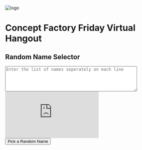 <!DOCTYPE html>
<html lang="en">
  <head>
    <meta charset="UTF-8" />
    <meta name="viewport" content="width=device-width, initial-scale=1.0" />
    <title>Random Name Selector</title>
    <link rel="stylesheet" href="style.css" />
  </head>
  <body>
    <img src="logo-yellow.svg" alt="logo" id="logo" />
    <h1 id="head">Concept Factory Friday Virtual Hangout</h1>
    <h2 id="text">Random Name Selector</h2>
    <textarea
      name="listofnames"
      id="listofnames"
      cols="50"
      rows="5"
      placeholder="Enter the list of names seperately on each line"
    ></textarea>
    <iframe
      id="frame"
      sandbox="allow-scripts allow-same-origin allow-presentation allow-popups"
      title="Questions"
      src="https://docs.google.com/presentation/d/e/2PACX-1vT0AS-7jkBtuvoNMWDmxMkip-8VvenjX81pvdotGIrk7y8OP8GgeYwgSvrBDiyLinlOUmFPe2tBhWwR/embed?start=false&loop=false&delayms=60000"
      frameborder="0"
      allowfullscreen="true"
      mozallowfullscreen="true"
      webkitallowfullscreen="true"
    >
      <base target="_parent" />
    </iframe>
    <br />
    <button id="but" onclick="textDataToArray()">Pick a Random Name</button>
    <div id="winner"><strong id="book"></strong></div>
    <script>
      function textDataToArray() {
        var textdata = document.getElementById("listofnames").value;
        var myArray = textdata.split("\n");
        var listarr = [];
        for (i = 0; i < myArray.length; i++) {
          listarr.push(myArray[i]);
        }
        // document.getElementById("list").innerHTML = listarr.toString();
        const randomName = listarr[Math.floor(Math.random() * listarr.length)];
        document.getElementById("book").innerHTML = randomName;

        var index = listarr.indexOf(randomName);
        if (index !== -1) {
          listarr.splice(index, 1);
          document.getElementById("listofnames").value = listarr.join("\n");
        }
      }
    </script>
  </body>
</html>
